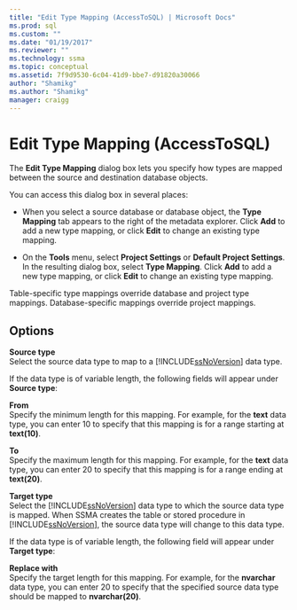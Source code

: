 ```yaml
---
title: "Edit Type Mapping (AccessToSQL) | Microsoft Docs"
ms.prod: sql
ms.custom: ""
ms.date: "01/19/2017"
ms.reviewer: ""
ms.technology: ssma
ms.topic: conceptual
ms.assetid: 7f9d9530-6c04-41d9-bbe7-d91820a30066
author: "Shamikg"
ms.author: "Shamikg"
manager: craigg
---
```

# Edit Type Mapping (AccessToSQL)
The **Edit Type Mapping** dialog box lets you specify how types are mapped between the source and destination database objects.  
  
You can access this dialog box in several places:  
  
-   When you select a source database or database object, the **Type Mapping** tab appears to the right of the metadata explorer. Click **Add** to add a new type mapping, or click **Edit** to change an existing type mapping.  
  
-   On the **Tools** menu, select **Project Settings** or **Default Project Settings**. In the resulting dialog box, select **Type Mapping**. Click **Add** to add a new type mapping, or click **Edit** to change an existing type mapping.  
  
Table-specific type mappings override database and project type mappings. Database-specific mappings override project mappings.  
  
## Options  
**Source type**  
Select the source data type to map to a [!INCLUDE[ssNoVersion](../../includes/ssnoversion-md.md)] data type.  
  
If the data type is of variable length, the following fields will appear under **Source type**:  
  
**From**  
Specify the minimum length for this mapping. For example, for the **text** data type, you can enter 10 to specify that this mapping is for a range starting at **text(10)**.  
  
**To**  
Specify the maximum length for this mapping. For example, for the **text** data type, you can enter 20 to specify that this mapping is for a range ending at **text(20)**.  
  
**Target type**  
Select the [!INCLUDE[ssNoVersion](../../includes/ssnoversion-md.md)] data type to which the source data type is mapped. When SSMA creates the table or stored procedure in [!INCLUDE[ssNoVersion](../../includes/ssnoversion-md.md)], the source data type will change to this data type.  
  
If the data type is of variable length, the following field will appear under **Target type**:  
  
**Replace with**  
Specify the target length for this mapping. For example, for the **nvarchar** data type, you can enter 20 to specify that the specified source data type should be mapped to **nvarchar(20)**.  
  
